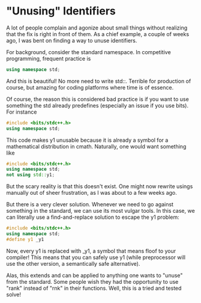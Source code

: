 # "Unusing" Identifiers

A lot of people complain and agonize about small things without realizing that the fix is right in front of them. As a chief example, a couple of weeks ago, I was bent on finding a way to unuse identifiers. 

For background, consider the standard namespace. In competitive programming, frequent practice is 

```cpp
using namespace std; 
```

And this is beautiful! No more need to write std::. Terrible for production of course, but amazing for coding platforms where time is of essence. 

Of course, the reason this is considered bad practice is if you want to use something the std already predefines \(especially an issue if you use bits\). For instance

```cpp
#include <bits/stdc++.h>
using namespace std; 
```

This code makes y1 unusable because it is already a symbol for a mathematical distribution in cmath. Naturally, one would want something like

```cpp
#include <bits/stdc++.h>
using namespace std; 
not using std::y1; 
```

But the scary reality is that this doesn't exist. One might now rewrite usings manually out of sheer frustration, as I was about to a few weeks ago. 

But there is a very clever solution. Whenever we need to go against something in the standard, we can use its most vulgar tools. In this case, we can literally use a find-and-replace solution to escape the y1 problem:

```cpp
#include <bits/stdc++.h>
using namespace std; 
#define y1 _y1
```

Now, every y1 is replaced with \_y1, a symbol that means floof to your compiler! This means that you can safely use y1 \(while preprocessor will use the other version, a semantically safe alternative\). 

Alas, this extends and can be applied to anything one wants to "unuse" from the standard. Some people wish they had the opportunity to use "rank" instead of "rnk" in their functions. Well, this is a tried and tested solve!

